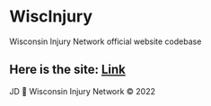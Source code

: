 # WiscInjury
 Wisconsin Injury Network official website codebase

## Here is the site: [Link](https://www.wiscinjury.com)

JD :pill: Wisconsin Injury Network &copy; 2022
